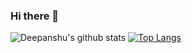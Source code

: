 ### Hi there 👋

<!--
**devblin/devblin** is a ✨ _special_ ✨ repository because its `README.md` (this file) appears on your GitHub profile.

Here are some ideas to get you started:

- 🔭 I’m currently working on ...
- 🌱 I’m currently learning ...
- 👯 I’m looking to collaborate on ...
- 🤔 I’m looking for help with ...
- 💬 Ask me about ...
- 📫 How to reach me: ...
- 😄 Pronouns: ...
- ⚡ Fun fact: ...
-->
![Deepanshu's github stats](https://github-readme-stats.vercel.app/api?username=devblin)
[![Top Langs](https://github-readme-stats.vercel.app/api/top-langs/?username=devblin&layout=compact)](https://github.com/devblin/github-readme-stats)
